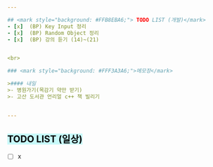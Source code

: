 ```yaml
---  

## <mark style="background: #FFB8EBA6;"> TODO LIST (개발)</mark>
- [x]  (BP) Key Input 정리
- [x]  (BP) Random Object 정리
- [x]  (BP) 강의 듣기 (14)~(21) 


<br>

### <mark style="background: #FFF3A3A6;">메모장</mark>

>#### 내일 
>- 병원가기(목감기 약만 받기)
>- 고산 도서관 언리얼 c++ 책 빌리기


---
```


## <mark style="background: #ABF7F7A6;">TODO LIST (일상)</mark>

- [ ]  x
 
